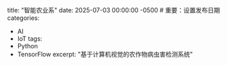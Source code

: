 title: "智能农业系"
date: 2025-07-03 00:00:00 -0500  # 重要：设置发布日期
categories:
  - AI
  - IoT
tags:
  - Python
  - TensorFlow
excerpt: "基于计算机视觉的农作物病虫害检测系统"

